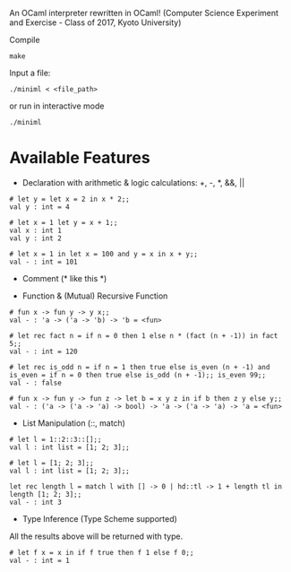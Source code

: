 An OCaml interpreter rewritten in OCaml!
(Computer Science Experiment and Exercise - Class of 2017, Kyoto University)

Compile

```
make
```

Input a file:

```
./miniml < <file_path>
```

or run in interactive mode

```
./miniml
```

# Available Features

- Declaration with arithmetic & logic calculations: +, -, *, &&, ||

```(ocaml)
# let y = let x = 2 in x * 2;;
val y : int = 4

# let x = 1 let y = x + 1;;
val x : int 1
val y : int 2

# let x = 1 in let x = 100 and y = x in x + y;;
val - : int = 101
```

- Comment (* like this *)

- Function & (Mutual) Recursive Function

```(ocaml)
# fun x -> fun y -> y x;;
val - : 'a -> ('a -> 'b) -> 'b = <fun>

# let rec fact n = if n = 0 then 1 else n * (fact (n + -1)) in fact 5;;
val - : int = 120

# let rec is_odd n = if n = 1 then true else is_even (n + -1) and is_even = if n = 0 then true else is_odd (n + -1);; is_even 99;;
val - : false

# fun x -> fun y -> fun z -> let b = x y z in if b then z y else y;;
val - : ('a -> ('a -> 'a) -> bool) -> 'a -> ('a -> 'a) -> 'a = <fun>
```

- List Manipulation (::, match)

```(ocaml)
# let l = 1::2::3::[];;
val l : int list = [1; 2; 3];;

# let l = [1; 2; 3];;
val l : int list = [1; 2; 3];;

let rec length l = match l with [] -> 0 | hd::tl -> 1 + length tl in length [1; 2; 3];;
val - : int 3
```

- Type Inference (Type Scheme supported)

All the results above will be returned with type.

```(ocaml)
# let f x = x in if f true then f 1 else f 0;;
val - : int = 1
```

